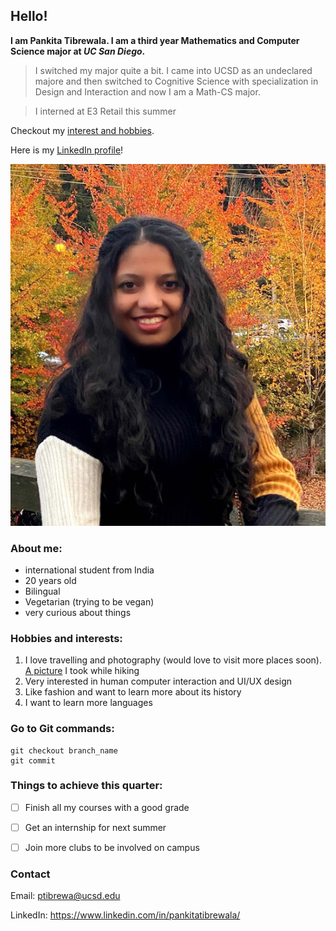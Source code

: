 ## Hello!

**I am Pankita Tibrewala. I am a third year Mathematics and Computer Science major at *UC San Diego*.**
> I switched my major quite a bit. I came into UCSD as an undeclared majore and then switched to Cognitive Science with specialization in Design and Interaction and now I am a Math-CS major. 

> I interned at E3 Retail this summer

Checkout my [interest and hobbies](#hobbies-and-interests).

Here is my [LinkedIn profile](https://www.linkedin.com/in/pankitatibrewala/)!

![Me](me_resize.png)


### About me:
- international student from India
- 20 years old
- Bilingual
- Vegetarian (trying to be vegan)
- very curious about things


### Hobbies and interests:
1. I love travelling and photography (would love to visit more places soon). [A picture](Nature.jpg) I took while hiking
2. Very interested in human computer interaction and UI/UX design
3. Like fashion and want to learn more about its history
4. I want to learn more languages


### Go to Git commands:
```
git checkout branch_name
git commit
```


### Things to achieve this quarter:
- [ ] Finish all my courses with a good grade
- [ ] Get an internship for next summer
- [ ] Join more clubs to be involved on campus


### Contact

Email: ptibrewa@ucsd.edu

LinkedIn: https://www.linkedin.com/in/pankitatibrewala/
